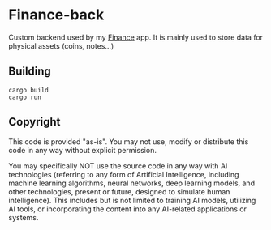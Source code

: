 # Finance-back

Custom backend used by my [Finance](https://github.com/V4ldum/finance) app.
It is mainly used to store data for physical assets (coins, notes...)

## Building

```
cargo build
cargo run
```

## Copyright

This code is provided "as-is". You may not use, modify or distribute this code in any way without explicit permission.

You may specifically NOT use the source code in any way with AI technologies (referring to any form of Artificial Intelligence, including machine learning algorithms, neural networks, deep learning models, and other technologies, present or future, designed to simulate human intelligence). This includes but is not limited to training AI models, utilizing AI tools, or incorporating the content into any AI-related applications or systems.
